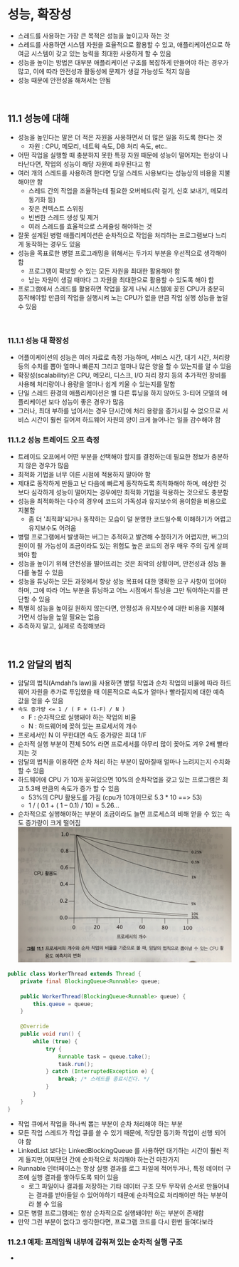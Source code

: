 # 성능, 확장성
- 스레드를 사용하는 가장 큰 목적은 성능을 높이고자 하는 것
- 스레드를 사용하면 시스템 자원을 효율적으로 활용할 수 있고, 애플리케이션으로 하여금 시스템이 갖고 있는 능력을 최대한 사용하게 할 수 있음
- 성능을 높이는 방법은 대부분 애플리케이션 구조를 복잡하게 만들어야 하는 경우가 많고, 이에 따라 안전성과 활동성에 문제가 생길 가능성도 적지 않음
- 성능 때문에 안전성을 해쳐서는 안됨

</br>

## 11.1 성능에 대해
- 성능을 높인다는 말은 더 적은 자원을 사용하면서 더 많은 일을 하도록 한다는 것
	- 자원 : CPU, 메모리, 네트웍 속도, DB 처리 속도, etc..
- 어떤 작업을 실행할 때 충분하지 못한 특정 자원 때문에 성능이 떨어지는 현상이 나타난다면, 작업의 성능이 해당 자원에 좌우된다고 함
- 여러 개의 스레드를 사용하려 한다면 당일 스레드 사용보다는 성능상의 비용을 지불해야만 함
	- 스레드 간의 작업을 조율하는데 필요한 오버헤드(락 걸기, 신호 보내기, 메모리 동기화 등)
	- 잦은 컨텍스트 스위칭
	- 빈번한 스레드 생성 및 제거
	- 여러 스레드를 효율적으로 스케쥴링 해야하는 것
- 잘못 설계된 병렬 애플리케이션은 순차적으로 작업을 처리하는 프로그램보다 느리게 동작하는 경우도 있음
- 성능을 목표로한 병렬 프로그래밍을 위해서는 두가지 부분을 우선적으로 생각해야 함
	- 프로그램이 확보할 수 있는 모든 자원을 최대한 활용해야 함
	- 남는 자원이 생길 때마다 그 자원을 최대한으로 활용할 수 있도록 해야 함
- 프로그램에서 스레드를 활용하면 작업을 잘게 나눠 시스템에 꽂힌 CPU가 충분히 동작해야할 만큼의 작업을 실행시켜 노는 CPU가 없을 만큼 작업 실행 성능을 높일 수 있음

</br>

### 11.1.1 성능 대 확장성
- 어플이케이션의 성능은 여러 자료로 측정 가능하며, 서비스 시간, 대기 시간, 처리량 등의 수치를 뽑아 얼마나 빠른지 그리고 얼마나 많은 양을 할 수 있는지를 알 수 있음
- 확장성(scalability)은 CPU, 메모리, 디스크, I/O 처리 장치 등의 추가적인 장비를 사용해 처리량이나 용량을 얼마나 쉽게 키울 수 있는지를 말함
- 단일 스레드 환경의 애플리케이션은 별 다른 튜닝을 하지 않아도 3-티어 모델의 애플리케이션 보다 성능이 좋은 경우가 많음
- 그러나, 최대 부하를 넘어서는 경우 단시간에 처리 용량을 증가시킬 수 없으므로 서비스 시간이 훨씬 길어져 하드웨어 자원의 양이 크게 늘어나는 일을 감수해야 함

### 11.1.2 성능 트레이드 오프 측정
- 트레이드 오프에서 어떤 부분을 선택해야 할지를 결정하는데 필요한 정보가 충분하지 않은 경우가 많음
- 최적화 기법을 너무 이른 시점에 적용하지 말아야 함
- 제대로 동작하게 만들고 난 다음에 빠르게 동작하도록 최적화해야 하며, 예상한 것보다 심각하게 성능이 떨어지는 경우에만 최적화 기법을 적용하는 것으로도 충분함
- 성능을 최적화하는 다수의 경우에 코드의 가독성과 유지보수의 용이함을 비용으로 지불함
	- 좀 더 '최적화'되거나 동작하는 모습이 덜 분명한 코드일수록 이해하기가 어렵고 유지보수도 어려움
- 병렬 프로그램에서 발생하는 버그는 추적하고 발견해 수정하기가 어렵지만, 버그의 원이이 될 가능성이 조금이라도 있는 위험도 높은 코드의 경우 매우 주의 깊게 살펴봐야 함
- 성능을 높이기 위해 안전성을 떨어뜨리는 것은 최악의 상황이며, 안전성과 성능 둘 다를 놓칠 수 있음
- 성능을 튜닝하는 모든 과정에서 항상 성능 목표에 대한 명확한 요구 사항이 있어야 하며, 그에 따라 어느 부분을 튜닝하고 어느 시점에서 튜닝을 그만 둬야하는지를 판단할 수 있음
- 특별히 성능을 높이길 원하지 않는다면, 안정성과 유지보수에 대한 비용을 지불해 가면서 성능을 높일 필요는 없음
- 추측하지 말고, 실제로 측정해보라

</br>

## 11.2 암달의 법칙
- 암달의 법칙(Amdahl’s law)을 사용하면 병렬 작업과 순차 작업의 비율에 따라 하드웨어 자원을 추가로 투입했을 때 이론적으로 속도가 얼마나 빨라질지에 대한 예측 값을 얻을 수 있음
- `속도 증가량 <= 1 / ( F + (1-F) / N )`  
	- F : 순차적으로 실행돼야 하는 작업의 비율
	- N : 하드웨어에 꽂혀 있는 프로세서의 개수
- 프로세서인 N 이 무한대면 속도 증가량은 최대 1/F
- 순차적 실행 부분이 전체 50% 라면 프로세서를 아무리 많이 꽂아도 겨우 2배 빨라지는 것
- 암달의 법칙을 이용하면 순차 처리 하는 부분이 많아질때 얼마나 느려지는지 수치화 할 수 있음
- 하드웨어에 CPU 가 10개 꽂혀있으면 10%의 순차작업을 갖고 있는 프로그램은 최고 5.3배 만큼의 속도가 증가 할 수 있음
	- 53%의 CPU 활용도를 가짐 (cpu가 10개이므로 5.3 * 	10 ==> 53)
	- 1 / ( 0.1 + ( 1 – 0.1) / 10) = 5.26...
- 순차적으로 실행해야하는 부분이 조금이라도 늘면 프로세스의 비해 얻을 수 있는 속도 증가량이 크게 떨어짐
![amdahl-ex01](/img/amdahl-ex01.png)      


~~~java
public class WorkerThread extends Thread {
    private final BlockingQueue<Runnable> queue;
    
    public WorkerThread(BlockingQueue<Runnable> queue) {
        this.queue = queue;
    }

    @Override
    public void run() {
        while (true) {
            try {
                Runnable task = queue.take();
                task.run();
            } catch (InterruptedException e) {
                break; /* 스레드를 종료시킨다. */
            }
        }
    }
}
~~~
- 작업 큐에서 작업을 하나씩 뽑는 부분이 순차 처리해야 하는 부분
- 모든 작업 스레드가 작업 큐를 쓸 수 있기 때문에, 적당한 동기화 작업이 선행 되어야 함
- LinkedList 보다는 LinkedBlockingQueue 를 사용하면 대기하는 시간이 훨씬 적게 들지만,어찌됐던 간에 순차적으로 처리해야 하는건 마찬가지
- Runnable 인터페이스는 항상 실행 결과를 로그 파일에 적어두거나, 특정 데이터 구조에 실행 결과를 쌓아두도록 되어 있음
	- 로그 파일이나 결과를 저장하는 기타 데이터 구조 모두 무작위 순서로 만들어내는 결과를 받아들일 수 있어야하기 때문에 순차적으로 처리해야만 하는 부분이라 볼 수 있음
- 모든 병렬 프로그램에는 항상 순차적으로 실행돼야만 하는 부분이 존재함
- 만약 그런 부분이 없다고 생각한다면, 프로그램 코드를 다시 한번 들여다보라

### 11.2.1 예제: 프레임웍 내부에 감춰져 있는 순차적 실행 구조
- 

